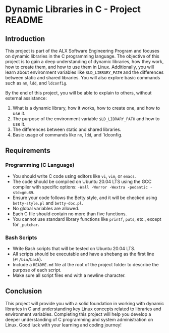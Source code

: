 # Dynamic Libraries in C - Project README

## Introduction

This project is part of the ALX Software Engineering Program and focuses on dynamic libraries in the C programming language. The objective of this project is to gain a deep understanding of dynamic libraries, how they work, how to create them, and how to use them in Linux. Additionally, you will learn about environment variables like `$LD_LIBRARY_PATH` and the differences between static and shared libraries. You will also explore basic commands such as `nm`, `ldd`, and `ldconfig`.

By the end of this project, you will be able to explain to others, without external assistance:

1. What is a dynamic library, how it works, how to create one, and how to use it.
2. The purpose of the environment variable `$LD_LIBRARY_PATH` and how to use it.
3. The differences between static and shared libraries.
4. Basic usage of commands like `nm`, `ldd`, and `ldconfig.

## Requirements

### Programming (C Language)

- You should write C code using editors like `vi`, `vim`, or `emacs`.
- The code should be compiled on Ubuntu 20.04 LTS using the GCC compiler with specific options: `-Wall -Werror -Wextra -pedantic -std=gnu89`.
- Ensure your code follows the Betty style, and it will be checked using `betty-style.pl` and `betty-doc.pl`.
- No global variables are allowed.
- Each C file should contain no more than five functions.
- You cannot use standard library functions like `printf`, `puts`, etc., except for `_putchar`.

### Bash Scripts

- Write Bash scripts that will be tested on Ubuntu 20.04 LTS.
- All scripts should be executable and have a shebang as the first line (`#!/bin/bash`).
- Include a `README.md` file at the root of the project folder to describe the purpose of each script.
- Make sure all script files end with a newline character.

## Conclusion

This project will provide you with a solid foundation in working with dynamic libraries in C and understanding key Linux concepts related to libraries and environment variables. Completing this project will help you develop a deeper understanding of C programming and system administration on Linux. Good luck with your learning and coding journey!

